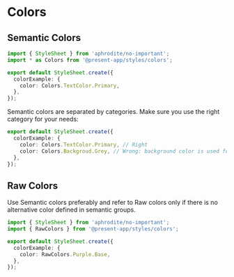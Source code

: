 # Colors

## Semantic Colors

```ts
import { StyleSheet } from 'aphrodite/no-important';
import * as Colors from '@present-app/styles/colors';

export default StyleSheet.create({
  colorExample: {
    color: Colors.TextColor.Primary,
  },
});
```

Semantic colors are separated by categories. Make sure you use the right category for your needs:

```ts
export default StyleSheet.create({
  colorExample: {
    color: Colors.TextColor.Primary, // Right
    color: Colors.Backgroud.Grey, // Wrong: background color is used for text color
  },
});
```

## Raw Colors

Use Semantic colors preferably and refer to Raw colors only if there is no alternative color defined in semantic groups.

```ts
import { StyleSheet } from 'aphrodite/no-important';
import { RawColors } from '@present-app/styles/colors';

export default StyleSheet.create({
  colorExample: {
    color: RawColors.Purple.Base,
  },
});
```

